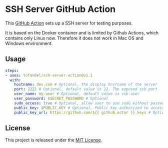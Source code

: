 # SSH Server GitHub Action

This [GitHub Action](https://github.com/features/actions) sets up a SSH server for testing purposes.

It is based on the Docker container and is limited by Github Actions, which contains only Linux now. Therefore it does not work in Mac OS and Windows environment.

## Usage

```yaml
steps:
- uses: tofandel/ssh-server-action@v1.1
  with:
    hostname: dev.com # Optional, the display hostname of the server
    port: 2222 # Optional, default value is 22. The exposed ssh port
    user_name: my-user # Optional, default value is ssh-user
    user_password: $SECRET_PASSWORD # Optional
    sudo_access: true # Optional, allow user to use sudo without password, default: false
    public_key: $PUBLIC_KEY # Optional, Public key authorized to access the server
    public_key_url: https://github.com/${{ github.actor }}.keys # Optional, url to retrieve the public key
```

## License

This project is released under the [MIT License](LICENSE).
